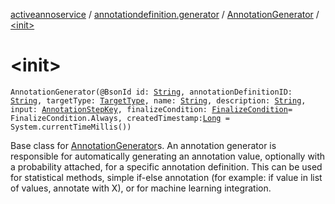 [activeannoservice](../../index.md) / [annotationdefinition.generator](../index.md) / [AnnotationGenerator](index.md) / [&lt;init&gt;](./-init-.md)

# &lt;init&gt;

`AnnotationGenerator(@BsonId id: `[`String`](https://kotlinlang.org/api/latest/jvm/stdlib/kotlin/-string/index.html)`, annotationDefinitionID: `[`String`](https://kotlinlang.org/api/latest/jvm/stdlib/kotlin/-string/index.html)`, targetType: `[`TargetType`](../../annotationdefinition.target/-target-type/index.md)`, name: `[`String`](https://kotlinlang.org/api/latest/jvm/stdlib/kotlin/-string/index.html)`, description: `[`String`](https://kotlinlang.org/api/latest/jvm/stdlib/kotlin/-string/index.html)`, input: `[`AnnotationStepKey`](../../project.annotationschema/-annotation-step-key/index.md)`, finalizeCondition: `[`FinalizeCondition`](../-finalize-condition/index.md)` = FinalizeCondition.Always, createdTimestamp: `[`Long`](https://kotlinlang.org/api/latest/jvm/stdlib/kotlin/-long/index.html)` = System.currentTimeMillis())`

Base class for [AnnotationGenerator](index.md)s. An annotation generator is responsible for automatically generating an annotation value, optionally with
a probability attached, for a specific annotation definition. This can be used for statistical methods, simple if-else annotation
(for example: if value in list of values, annotate with X), or for machine learning integration.


